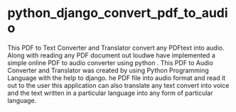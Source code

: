 # python_django_convert_pdf_to_audio
This PDF to Text Converter and Translator convert any PDFtext into audio.
Along with reading any PDF document out loudwe have implemented a simple online PDF to audio converter using python .
This PDF to Audio Converter and Translator was created by using Python Programming Language with the help to django.
he PDF file into audio format and read it out to the user this application can also
translate any text convert into voice and the text written in a particular language into any form of particular language.
